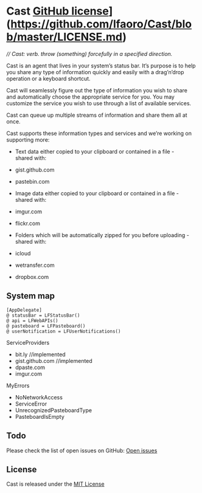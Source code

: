 # Cast [GitHub license](https://img.shields.io/badge/license-MIT-lightgrey.svg)](https://github.com/lfaoro/Cast/blob/master/LICENSE.md)

*// Cast: verb. throw (something) forcefully in a specified direction.*

Cast is an agent that lives in your system’s status bar. It’s purpose is to help
you share any type of information quickly and easily with a drag’n’drop
operation or a keyboard shortcut.

Cast will seamlessly figure out the type of information you wish to share and
automatically choose the appropriate service for you. You may customize the
service you wish to use through a list of available services.

Cast can queue up multiple streams of information and share them all at once.

Cast supports these information types and services and we’re working on
supporting more:

- Text data either copied to your clipboard or contained in a file -  
shared with:
- gist.github.com
- pastebin.com

- Image data either copied to your clipboard or contained in a file -  
shared with:
- imgur.com
- flickr.com

- Folders which will be automatically zipped for you before uploading -  
shared with:
- icloud
- wetransfer.com
- dropbox.com

System map
-
~~~
[AppDelegate]
@ statusBar = LFStatusBar()
@ api = LFWebAPIs()
@ pasteboard = LFPasteboard()
@ userNotification = LFUserNotifications()
~~~
ServiceProviders
- bit.ly //implemented  
- gist.github.com //implemented  
- dpaste.com  
- imgur.com

MyErrors  
* NoNetworkAccess  
* ServiceError  
* UnrecognizedPasteboardType  
* PasteboardIsEmpty

Todo
-
Please check the list of open issues on GitHub: [Open issues](<https://github.com/lfaoro/Cast/issues>)

License
-
Cast is released under the [MIT License](<LICENSE.md>)